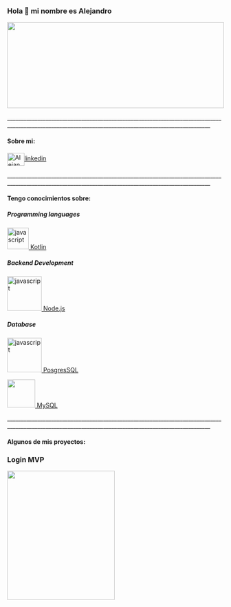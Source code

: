 ### Hola 👋 mi nombre es Alejandro

<a href="https://codepen.io/carlossalvadordiaz/pen/PozMmdq" target="_blank"> <img src="https://firebasestorage.googleapis.com/v0/b/dulceria-bf781.appspot.com/o/Alejandro%20Android.png?alt=media&token=498c6f9c-6124-49e6-b91d-3c5a77f2daf3" width="100%" height="200"/></a>
<p>________________________________________________________________________________________________________________________________________________________</p>

#### Sobre mi:

<a href="https://www.linkedin.com/in/ing-alejandro342" target="blank"><img align="center" src="https://cdn.jsdelivr.net/npm/simple-icons@3.0.1/icons/linkedin.svg" alt="Alejandro Ambrosio" height="30" width="40" />linkedin</a>

<p>________________________________________________________________________________________________________________________________________________________</p>

#### Tengo conocimientos sobre:

##### Programming languages
<p align="left"> <a href="https://kotlinlang.org/docs/home.html" target="_blank"> <img src="https://cdn.jsdelivr.net/gh/devicons/devicon/icons/kotlin/kotlin-original.svg" alt="javascript" width="50" height="50"/> Kotlin</a>

##### Backend Development
  <a href="https://nodejs.org/es/docs" target="_blank"> <img src="https://cdn.jsdelivr.net/gh/devicons/devicon/icons/nodejs/nodejs-original.svg" alt="javascript" width="80" height="80"/> Node.js</a>

  ##### Database
   <a href="https://www.postgresql.org/docs/current/" target="_blank"> <img src="https://cdn.jsdelivr.net/gh/devicons/devicon/icons/postgresql/postgresql-original-wordmark.svg" alt="javascript" width="80" height="80"/> PosgresSQL</a>
  
  <a href="https://www.mysql.com/" target="_blank"> <img src="https://cdn.jsdelivr.net/gh/devicons/devicon/icons/mysql/mysql-original-wordmark.svg" width="65" height="65"/> MySQL </a>
</p>

<p>________________________________________________________________________________________________________________________________________________________</p>


#### Algunos de mis proyectos:
### Login MVP
<a href="https://github.com/alejandro342/LoginMVP" target="_blank"> <img src="https://firebasestorage.googleapis.com/v0/b/dulceria-bf781.appspot.com/o/LoginMVP.jpg?alt=media&token=2214df61-5727-4ebb-88cd-d27479893a0c" width="250" height="300"/></a>


<!--
**alejandro342/alejandro342** is a ✨ _special_ ✨ repository because its `README.md` (this file) appears on your GitHub profile.

Here are some ideas to get you started:

- 🔭 I’m currently working on ...
- 🌱 I’m currently learning ...
- 👯 I’m looking to collaborate on ...
- 🤔 I’m looking for help with ...
- 💬 Ask me about ...
- 📫 How to reach me: ...
- 😄 Pronouns: ...
- ⚡ Fun fact: ...
-->

